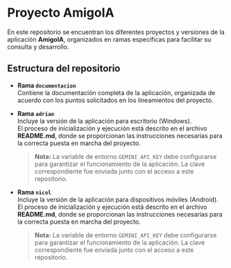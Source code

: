 # Proyecto AmigoIA

En este repositorio se encuentran los diferentes proyectos y versiones de la aplicación **AmigoIA**, organizados en ramas específicas para facilitar su consulta y desarrollo.

## Estructura del repositorio

- **Rama `documentacion`**  
  Contiene la documentación completa de la aplicación, organizada de acuerdo con los puntos solicitados en los lineamientos del proyecto.

- **Rama `adrian`**  
  Incluye la versión de la aplicación para escritorio (Windows).  
  El proceso de inicialización y ejecución está descrito en el archivo **README.md**, donde se proporcionan las instrucciones necesarias para la correcta puesta en marcha del proyecto.  

  > **Nota:** La variable de entorno `GEMINI_API_KEY` debe configurarse para garantizar el funcionamiento de la aplicación. La clave correspondiente fue enviada junto con el acceso a este repositorio.

- **Rama `nicol`**  
  Incluye la versión de la aplicación para dispositivos móviles (Android).  
  El proceso de inicialización y ejecución está descrito en el archivo **README.md**, donde se proporcionan las instrucciones necesarias para la correcta puesta en marcha del proyecto.  

  > **Nota:** La variable de entorno `GEMINI_API_KEY` debe configurarse para garantizar el funcionamiento de la aplicación. La clave correspondiente fue enviada junto con el acceso a este repositorio.
